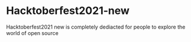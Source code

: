 # Hacktoberfest2021-new
Hacktoberfest2021 new is completely dediacted for people to explore the world of open source

